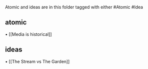 Atomic and ideas are in this folder tagged with either #Atomic #Idea


## atomic
 •  [[Media is historical]]
## ideas
 •  [[The Stream vs The Garden]]


